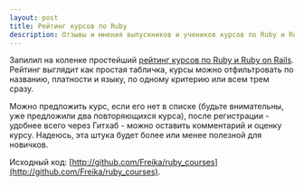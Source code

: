 ```yaml
---
layout: post
title: Рейтинг курсов по Ruby
description: Отзывы и мнения выпускников и учеников курсов по Ruby и Ruby on Rails с рейтинговой таблицей
---
```


Запилил на коленке простейший [рейтинг курсов по Ruby и Ruby on Rails](http://rubycourses.ru). Рейтинг выглядит как простая табличка, курсы можно отфильтровать по названию, платности и языку, по одному критерию или всем трем сразу.

Можно предложить курс, если его нет в списке (будьте внимательны, уже предложили два повторяющихся курса), после регистрации - удобнее всего через Гитхаб - можно оставить комментарий и оценку курсу. Надеюсь, эта штука будет более или менее полезной для новичков.

Исходный код: [http://github.com/Freika/ruby_courses](http://github.com/Freika/ruby_courses).
